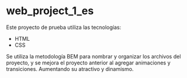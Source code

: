 # web_project_1_es

Este proyecto de prueba utiliza las tecnologías:

- HTML
- CSS


Se utiliza la metodología BEM para nombrar y organizar los archivos del proyecto, y se mejora el proyecto anterior al agregar animaciones y transiciones. Aumentando su atractivo y dinamismo.